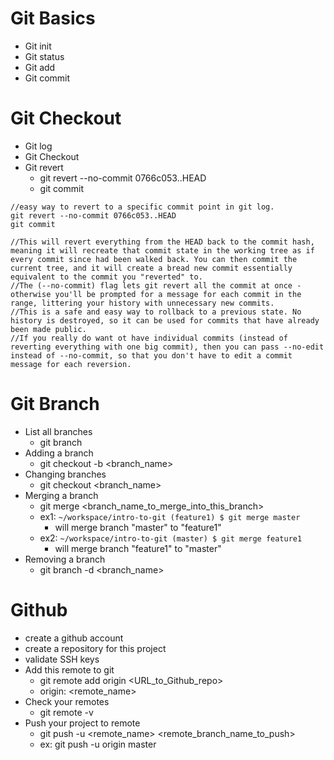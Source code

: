 # Git Basics
- Git init
- Git status
- Git add
- Git commit

# Git Checkout
- Git log
- Git Checkout
- Git revert
    - git revert --no-commit 0766c053..HEAD
    - git commit

```
//easy way to revert to a specific commit point in git log.
git revert --no-commit 0766c053..HEAD
git commit

//This will revert everything from the HEAD back to the commit hash, meaning it will recreate that commit state in the working tree as if every commit since had been walked back. You can then commit the current tree, and it will create a bread new commit essentially equivalent to the commit you "reverted" to.
//The (--no-commit) flag lets git revert all the commit at once - otherwise you'll be prompted for a message for each commit in the range, littering your history with unnecessary new commits.
//This is a safe and easy way to rollback to a previous state. No history is destroyed, so it can be used for commits that have already been made public.
//If you really do want ot have individual commits (instead of reverting everything with one big commit), then you can pass --no-edit instead of --no-commit, so that you don't have to edit a commit message for each reversion.
```

# Git Branch
- List all branches
    - git branch
- Adding a branch
    - git checkout -b <branch_name>
- Changing branches
    - git checkout <branch_name>
- Merging a branch
    - git merge <branch_name_to_merge_into_this_branch>
    - ex1: ```~/workspace/intro-to-git (feature1) $ git merge master```
        - will merge branch "master" to "feature1"
    - ex2: ```~/workspace/intro-to-git (master) $ git merge feature1```
        - will merge branch "feature1" to "master"
- Removing a branch
    - git branch -d <branch_name>

# Github
- create a github account 
- create a repository for this project
- validate SSH keys
- Add this remote to git
    - git remote add origin <URL_to_Github_repo>
    - origin: <remote_name>
- Check your remotes
    - git remote -v
- Push your project to remote
    - git push -u <remote_name> <remote_branch_name_to_push>
    - ex: git push -u origin master